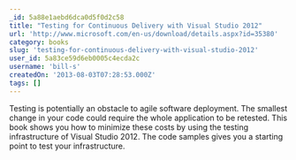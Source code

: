 ```yaml
---
_id: 5a88e1aebd6dca0d5f0d2c58
title: "Testing for Continuous Delivery with Visual Studio 2012"
url: 'http://www.microsoft.com/en-us/download/details.aspx?id=35380'
category: books
slug: 'testing-for-continuous-delivery-with-visual-studio-2012'
user_id: 5a83ce59d6eb0005c4ecda2c
username: 'bill-s'
createdOn: '2013-08-03T07:28:53.000Z'
tags: []
---
```


Testing is potentially an obstacle to agile software deployment. The smallest change in your code could require the whole application to be retested. This book shows you how to minimize these costs by using the testing infrastructure of Visual Studio 2012. The code samples gives you a starting point to test your infrastructure.
